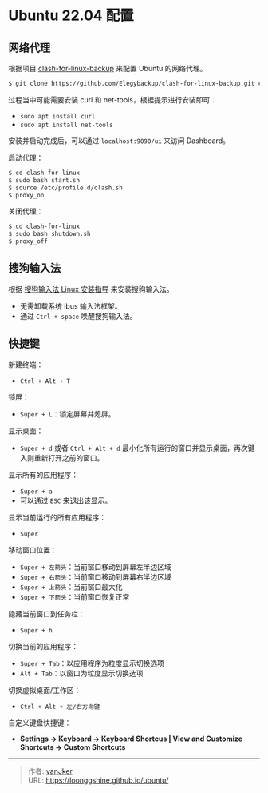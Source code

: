 # Ubuntu 22.04 配置


## 网络代理

根据项目 [clash-for-linux-backup][cflbp] 来配置 Ubuntu 的网络代理。

```bash
$ git clone https://github.com/Elegybackup/clash-for-linux-backup.git clash-for-linux
```

过程当中可能需要安装 curl 和 net-tools，根据提示进行安装即可：

- `sudo apt install curl`
- `sudo apt install net-tools`

安装并启动完成后，可以通过 `localhost:9090/ui` 来访问 Dashboard。

启动代理：

```bash
$ cd clash-for-linux
$ sudo bash start.sh
$ source /etc/profile.d/clash.sh
$ proxy_on
```

关闭代理：

```bash
$ cd clash-for-linux
$ sudo bash shutdown.sh
$ proxy_off
```

## 搜狗输入法

根据 [搜狗输入法 Linux 安装指导][sougou-linux-guide] 来安装搜狗输入法。

- 无需卸载系统 ibus 输入法框架。
- 通过 `Ctrl + space` 唤醒搜狗输入法。

## 快捷键

新建终端：
- `Ctrl + Alt + T`

锁屏：
- `Super + L`：锁定屏幕并熄屏。

显示桌面：
- `Super + d` 或者 `Ctrl + Alt + d` 最小化所有运行的窗口并显示桌面，再次键入则重新打开之前的窗口。

显示所有的应用程序：
- `Super + a` 
- 可以通过 `ESC` 来退出该显示。

显示当前运行的所有应用程序：
- `Super`

移动窗口位置：
- `Super + 左箭头`：当前窗口移动到屏幕左半边区域
- `Super + 右箭头`：当前窗口移动到屏幕右半边区域
- `Super + 上箭头`：当前窗口最大化
- `Super + 下箭头`：当前窗口恢复正常

隐藏当前窗口到任务栏：
- `Super + h`

切换当前的应用程序：
- `Super + Tab`：以应用程序为粒度显示切换选项
- `Alt + Tab`：以窗口为粒度显示切换选项

切换虚拟桌面/工作区：
- `Ctrl + Alt + 左/右方向键`

自定义键盘快捷键：
- **Settings -> Keyboard -> Keyboard Shortcus | View and Customize Shortcuts -> Custom Shortcuts**


[cflbp]: https://github.com/Elegybackup/clash-for-linux-backup
[sougou-linux-guide]: https://shurufa.sogou.com/linux/guide


---

> 作者: [vanJker](https://github.com/vanJker)  
> URL: https://loonggshine.github.io/ubuntu/  

